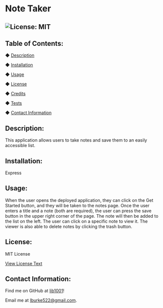 
# Note Taker

## ![License: MIT](https://img.shields.io/badge/License-MIT-yellow.svg)

## Table of Contents:
◆ [Description](#description)

◆ [Installation](#installation)

◆ [Usage](#usage)

◆ [License](#license)

◆ [Credits](#credits)

◆ [Tests](#tests)

◆ [Contact Information](#contact-information)

## Description:

This application allows users to take notes and save them to an easily accessible list.

## Installation:

Express

## Usage:

When the user opens the deployed application, they can click on the Get Started button, and they will be taken to the notes page. Once the user enters a title and a note (both are required), the user can press the save button in the upper right corner of the page. The note will then be added to the list on the left. The user can click on a specific note to view it. The viewer is also able to delete notes by clicking the trash button.

## License:

MIT License

[View License Text](https://opensource.org/licenses/MIT)


## Contact Information:

Find me on GitHub at [lib1001](https://github.com/lib1001)!

Email me at [lburke522@gmail.com](mailTo:lburke522@gmail.com).
 